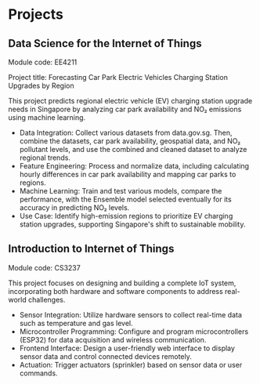 # Projects

## Data Science for the Internet of Things

Module code: EE4211

Project title: Forecasting Car Park Electric Vehicles Charging Station Upgrades by Region

This project predicts regional electric vehicle (EV) charging station upgrade needs in Singapore by analyzing car park availability and NO₂ emissions using machine learning.

- Data Integration: Collect various datasets from data.gov.sg. Then, combine the datasets, car park availability, geospatial data, and NO₂ pollutant levels, and use the combined and cleaned dataset to analyze regional trends.
- Feature Engineering: Process and normalize data, including calculating hourly differences in car park availability and mapping car parks to regions.
- Machine Learning: Train and test various models, compare the performance, with the Ensemble model selected eventually for its accuracy in predicting NO₂ levels.
- Use Case: Identify high-emission regions to prioritize EV charging station upgrades, supporting Singapore's shift to sustainable mobility.

## Introduction to Internet of Things

Module code: CS3237

This project focuses on designing and building a complete IoT system, incorporating both hardware and software components to address real-world challenges.

- Sensor Integration: Utilize hardware sensors to collect real-time data such as temperature and gas level.
- Microcontroller Programming: Configure and program microcontrollers (ESP32) for data acquisition and wireless communication.
- Frontend Interface: Design a user-friendly web interface to display sensor data and control connected devices remotely.
- Actuation: Trigger actuators (sprinkler) based on sensor data or user commands.
